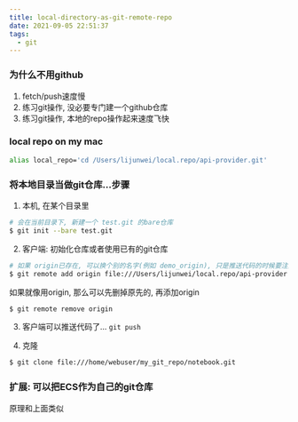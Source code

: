 ```yaml
---
title: local-directory-as-git-remote-repo
date: 2021-09-05 22:51:37
tags:
  - git
---
```


### 为什么不用github

1. fetch/push速度慢
2. 练习git操作, 没必要专门建一个github仓库
3. 练习git操作, 本地的repo操作起来速度飞快

### local repo on my mac

```bash
alias local_repo='cd /Users/lijunwei/local.repo/api-provider.git'
```

### 将本地目录当做git仓库...步骤

1. 本机, 在某个目录里

```bash
# 会在当前目录下, 新建一个 test.git 的bare仓库
$ git init --bare test.git
```

2. 客户端: 初始化仓库或者使用已有的git仓库

```bash
# 如果 origin已存在, 可以换个别的名字(例如 demo_origin), 只是推送代码的时候要注意 向demo_origin推
$ git remote add origin file:///Users/lijunwei/local.repo/api-provider.git # local directory
```

如果就像用origin, 那么可以先删掉原先的, 再添加origin

```bash
$ git remote remove origin
```

3. 客户端可以推送代码了... `git push`

4. 克隆

```bash
$ git clone file:///home/webuser/my_git_repo/notebook.git
```

### 扩展: 可以把ECS作为自己的git仓库

原理和上面类似
